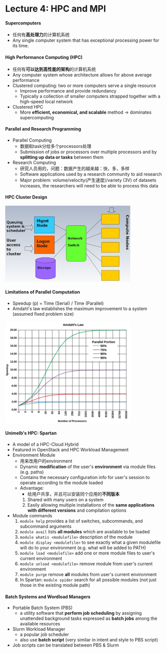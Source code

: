 # Lecture 4: HPC and MPI

#### Supercomputers
* 任何有**高处理力**的计算机系统
* Any single computer system that has exceptional processing power for its time.

#### High Performance Computing (HPC)
* 任何有**可以达到高性能的架构**的计算机系统
* Any computer system whose architecture allows for above average performance
* Clustered computing: two or more computers serve a single resource
    * Improve performance and provide redundancy
    * Typically a collection of smaller computers strapped together with a high-speed local network 
* Clustered HPC
    * More **efficient, economical, and scalable** method -> dominates supercomputing

#### Parallel and Research Programming
* Parallel Computing
    * 数据和task分给多个processors处理
    * Submission of jobs or processors over multiple processors and by **splitting up data or tasks** between them
* Research Computing
    * 研究人员用的，问题：数据产生的越来越：快，多，多样
    * Software applications used by a research community to aid research
    * Major problem: volume/velocity(产生速度)/variety (3V) of datasets increases, the researchers will need to be able to process this data

#### HPC Cluster Design
<img src="pic/hpc_design.png" width="400">

#### Limitations of Parallel Computation
* Speedup (p) = Time (Serial) / Time (Parallel)
* Amdahl's law establishes the maximum improvement to a system (assumed fixed problem size)
<img src="pic/amdahl3.png" width="400">

#### Unimelb's HPC: Spartan
* A model of a HPC-Cloud Hybrid
* Featured in OpenStack and HPC Workload Management
* Environment Module
    * 用来改用户的environment
    * Dynamic **modification** of the user's **environment** via module files (e.g. paths)
    * Contains the necessary configuration info for user's session to operate according to the module loaded
    * Advantage: 
        * 给用户共享，并且可以安装同个应用的**不同版本**
        1. Shared with many users on a system
        2. Easily allowing multiple installations of the **same applications with different versions** and compilation options
* Module commands
    1. `module help` provides a list of switches, subcommands, and subcommand arguments
    2. `module avail` lists **all modules** which are available to be loaded
    3. `module whatis <modulefile>` description of the module
    4. `module display <modulefile>` to see exactly what a given modulefile will do to your environment (e.g. what will be added to PATH)
    5. `module load <modulefile>` add one or more module files to user's current environment
    6. `module unload <modulefile>` remove module from user's current environment
    7. `module purge` remove **all** modules from user's current environment
    8. In Spartan: `module spider` search for all possible modules (not just those in the existing module path)

#### Batch Systems and Wordload Managers
* Portable Batch System (PBS)
    * a utility software that **perform job scheduling** by assigning unattended background tasks expressed as **batch jobs** among the available resources
* Slurm Workload Manager
    * a popular job scheduler
    * also use **batch script** (very similar in intent and style to PBS script)
* Job scripts can be translated between PBS & Slurm